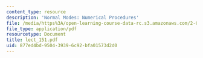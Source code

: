 ```yaml
---
content_type: resource
description: 'Normal Modes: Numerical Procedures'
file: /media/https%3A/open-learning-course-data-rc.s3.amazonaws.com/2-068-computational-ocean-acoustics-13-853-spring-2003/877ed4bd950439396c92bfa01573d2d0_lect_151.pdf
file_type: application/pdf
resourcetype: Document
title: lect_151.pdf
uid: 877ed4bd-9504-3939-6c92-bfa01573d2d0
---
```

